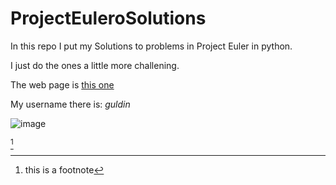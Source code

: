# ProjectEuleroSolutions

In this repo I put my Solutions to problems in Project Euler in python.

I just do the ones a little more challening.

The web page is  [this one](https://projecteuler.net/)

My username there is: _guldin_

![image](https://projecteuler.net/profile/guldin.png)

[^1]

[^1]: this is a footnote
